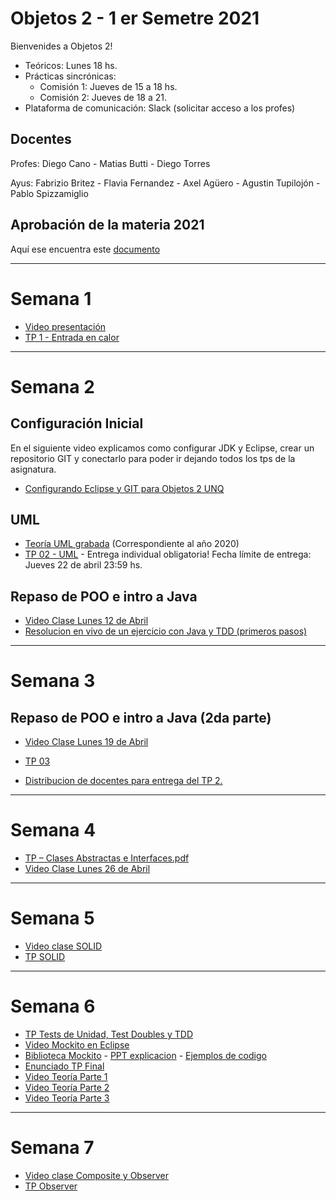 # Objetos 2 - 1 er Semetre 2021
Bienvenides a Objetos 2!

* Teóricos: Lunes 18 hs.     
* Prácticas sincrónicas: 
  * Comisión 1: Jueves de 15 a 18 hs. 
  * Comisión 2: Jueves de 18 a 21.
* Plataforma de comunicación: Slack (solicitar acceso a los profes)

## Docentes
Profes: Diego Cano - Matias Butti - Diego Torres

Ayus: Fabrizio Britez - Flavia Fernandez - Axel Agüero - Agustin Tupilojón - Pablo Spizzamiglio

## Aprobación de la materia 2021
Aquí ese encuentra este [documento](https://github.com/POO2UNQ/site/blob/main/Aprobación%20de%20la%20materia%20-%202021.pdf)

---
# Semana 1

* [Video presentación](https://youtu.be/RBWa1uGstOA)
* [TP 1 - Entrada en calor](https://github.com/POO2UNQ/site/tree/main/TP01)

---
# Semana 2 
<!--- Aqui se comentan muchas lineas sin espacios
Esto es util para el re huso del sitio el semestre que viene.
d
ignored comment --> 
## Configuración Inicial
En el siguiente video explicamos como configurar JDK y Eclipse, crear un repositorio GIT y conectarlo para poder ir dejando todos los tps de la asignatura.

* [Configurando Eclipse y GIT para Objetos 2 UNQ](https://www.youtube.com/watch?v=3ITG-OFhThc)

## UML
* [Teoría UML grabada](https://www.youtube.com/watch?v=oYSLwORU0ZM)  (Correspondiente al año 2020)
* [TP 02 - UML](https://github.com/POO2UNQ/site/blob/main/TP%2002/TP%2002%20UML.pdf) - Entrega individual obligatoria! Fecha límite de entrega: Jueves 22 de abril 23:59 hs.

## Repaso de POO e intro a Java
* [Video Clase Lunes 12 de Abril](https://www.youtube.com/watch?v=9_fLUcQy7Ys)
* [Resolucion en vivo de un ejercicio con Java y TDD (primeros pasos)](https://www.youtube.com/watch?v=-DByRgl7K44) 

---
# Semana 3

## Repaso de POO e intro a Java (2da parte)
* [Video Clase Lunes 19 de Abril](https://youtu.be/uROXCHF8AG4)
* [TP 03 ](https://docs.google.com/document/d/1zdiVCPTy0BULA_TzvQKgsOhI23TUkpp7yoHX61d6E1o/edit?usp=sharing)

* [Distribucion de docentes para entrega del TP 2. ](https://github.com/POO2UNQ/site/blob/main/2021/2021%20Sem1%20OO2%20UNQ%20-%20Asignacion%20docentes.pdf)

---
# Semana 4 
* [TP – Clases Abstractas e Interfaces.pdf](https://github.com/POO2UNQ/site/files/6387818/TP.Clases.Abstractas.e.Interfaces.pdf)
* [Video Clase Lunes 26 de Abril](https://youtu.be/VRNaA7sCPlo)

---
# Semana 5
* [Video clase SOLID](https://www.youtube.com/watch?v=KX4RTb15FNQ)
* [TP SOLID](https://github.com/POO2UNQ/site/tree/main/TP%20SOLID)


---
# Semana 6
* [TP Tests de Unidad, Test Doubles y TDD](https://github.com/POO2UNQ/site/blob/1c6c7d442c548946817d66fa7b7cfe5c9a2336b8/docs/Test-y-Test-Doubles.pdf)
* [Video Mockito en Eclipse](https://www.youtube.com/watch?v=lEaMqDyhaFc)
* [Biblioteca Mockito](https://github.com/POO2UNQ/site/tree/main/mockito/framework%20%26%20dependencies/Mockito) - [PPT explicacion](https://github.com/POO2UNQ/site/tree/main/mockito/mockito.pdf) - [Ejemplos de codigo](https://github.com/POO2UNQ/site/tree/main/mockito/ejemplos)
* [Enunciado TP Final](https://github.com/POO2UNQ/site/blob/main/TP%20final%202021%201er%20sem/Trabajo%20Final%201er%20sem%202021.pdf)
* [Video Teoría Parte 1](https://www.youtube.com/watch?v=t7sP-e8DJdk)
* [Video Teoría Parte 2](https://www.youtube.com/watch?v=i0LHhxSo19A)
* [Video Teoría Parte 3](https://www.youtube.com/watch?v=Xv7ZLVycKz4)

---
# Semana 7
* [Video clase Composite y Observer](https://youtu.be/t2QYiDuKUnE)
* [TP Observer](https://github.com/POO2UNQ/site/tree/main/TP%20Observer)
